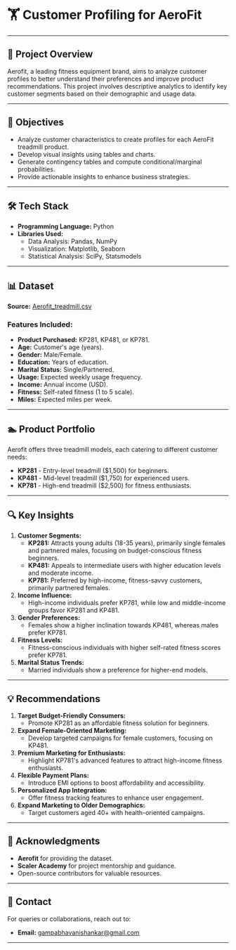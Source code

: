 # 🏋️ Customer Profiling for AeroFit

---

## 📄 Project Overview
Aerofit, a leading fitness equipment brand, aims to analyze customer profiles to better understand their preferences and improve product recommendations. This project involves descriptive analytics to identify key customer segments based on their demographic and usage data.

---

## 🚀 Objectives
- Analyze customer characteristics to create profiles for each AeroFit treadmill product.
- Develop visual insights using tables and charts.
- Generate contingency tables and compute conditional/marginal probabilities.
- Provide actionable insights to enhance business strategies.

---

## 🛠️ Tech Stack
- **Programming Language:** Python
- **Libraries Used:**
  - Data Analysis: Pandas, NumPy
  - Visualization: Matplotlib, Seaborn
  - Statistical Analysis: SciPy, Statsmodels

---

## 📊 Dataset
**Source:** [Aerofit_treadmill.csv](https://d2beiqkhq929f0.cloudfront.net/public_assets/assets/000/001/125/original/aerofit_treadmill.csv?1639992749)

### Features Included:
- **Product Purchased:** KP281, KP481, or KP781.
- **Age:** Customer's age (years).
- **Gender:** Male/Female.
- **Education:** Years of education.
- **Marital Status:** Single/Partnered.
- **Usage:** Expected weekly usage frequency.
- **Income:** Annual income (USD).
- **Fitness:** Self-rated fitness (1 to 5 scale).
- **Miles:** Expected miles per week.

---

## 🏊️ Product Portfolio
Aerofit offers three treadmill models, each catering to different customer needs:

- **KP281** - Entry-level treadmill ($1,500) for beginners.
- **KP481** - Mid-level treadmill ($1,750) for experienced users.
- **KP781** - High-end treadmill ($2,500) for fitness enthusiasts.

---

## 🔍 Key Insights
1. **Customer Segments:**
   - **KP281:** Attracts young adults (18-35 years), primarily single females and partnered males, focusing on budget-conscious fitness beginners.
   - **KP481:** Appeals to intermediate users with higher education levels and moderate income.
   - **KP781:** Preferred by high-income, fitness-savvy customers, primarily partnered females.
2. **Income Influence:**
   - High-income individuals prefer KP781, while low and middle-income groups favor KP281 and KP481.
3. **Gender Preferences:**
   - Females show a higher inclination towards KP481, whereas males prefer KP781.
4. **Fitness Levels:**
   - Fitness-conscious individuals with higher self-rated fitness scores prefer KP781.
5. **Marital Status Trends:**
   - Married individuals show a preference for higher-end models.

---

## 💡 Recommendations
1. **Target Budget-Friendly Consumers:**
   - Promote KP281 as an affordable fitness solution for beginners.
2. **Expand Female-Oriented Marketing:**
   - Develop targeted campaigns for female customers, focusing on KP481.
3. **Premium Marketing for Enthusiasts:**
   - Highlight KP781's advanced features to attract high-income fitness enthusiasts.
4. **Flexible Payment Plans:**
   - Introduce EMI options to boost affordability and accessibility.
5. **Personalized App Integration:**
   - Offer fitness tracking features to enhance user engagement.
6. **Expand Marketing to Older Demographics:**
   - Target customers aged 40+ with health-oriented campaigns.

---

## 👥 Acknowledgments
- **Aerofit** for providing the dataset.
- **Scaler Academy** for project mentorship and guidance.
- Open-source contributors for valuable resources.

---

## 📧 Contact
For queries or collaborations, reach out to:

- **Email:** [gampabhavanishankar@gmail.com](mailto:gampabhavanishankar@gmail.com)

---

